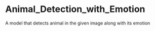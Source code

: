 # Animal_Detection_with_Emotion
A model that detects animal in the given image along with its emotion
